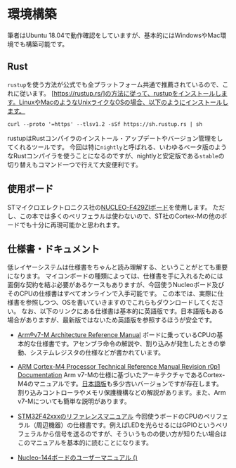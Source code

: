 # 環境構築
筆者はUbuntu 18.04で動作確認をしていますが、基本的にはWindowsやMac環境でも構築可能です。

## Rust
`rustup`を使う方法が公式でも全プラットフォーム共通で推薦されているので、これに従います。
[https://rustup.rs/]の方法に従って、rustupをインストールします。LinuxやMacのようなUnixライクなOSの場合、以下のようにインストールします。
```
curl --proto '=https' --tlsv1.2 -sSf https://sh.rustup.rs | sh
```

rustupはRustコンパイラのインストール・アップデートやバージョン管理をしてくれるツールです。
今回は特に`nightly`と呼ばれる、いわゆるベータ版のようなRustコンパイラを使うことになるのですが、nightlyと安定版である`stable`の切り替えもコマンド一つで行えて大変便利です。

## 使用ボード
STマイクロエレクトロニクス社の[NUCLEO-F429ZIボード](https://www.st.com/ja/evaluation-tools/nucleo-f429zi.html)を使用します。
ただし、この本では多くのペリフェラルは使わないので、ST社のCortex-Mの他のボードでも十分に再現可能かと思われます。

## 仕様書・ドキュメント
低レイヤーシステムは仕様書をちゃんと読み理解する、ということがとても重要になります。
マイコンボードの種類によっては、仕様書を手に入れるためには面倒な契約を結ぶ必要があるケースもありますが、今回使うNucleoボード及びそのCPUの仕様書はすべてオンラインで入手可能です。
この本では、実際に仕様書を参照しつつ、OSを書いていきますのでこれらもダウンロードしてください。
なお、以下のリンクにある仕様書は基本的に英語版です。日本語版もある場合がありますが、最新版ではないため英語版を参照するほうが安全です。

- [Arm®v7-M Architecture Reference Manual](https://developer.arm.com/docs/ddi0403/ed/armv7-m-architecture-reference-manual)
ボードに乗っているCPUの基本的な仕様書です。アセンブラ命令の解説や、割り込みが発生したときの挙動、システムレジスタの仕様などが書かれています。

- [ARM Cortex-M4 Processor Technical Reference Manual Revision r0p1 Documentation](https://developer.arm.com/docs/100166/0001)
Arm v7-Mの仕様に基づいたアーキテクチャであるCortex-M4のマニュアルです。[日本語版](http://infocenter.arm.com/help/index.jsp?topic=/com.arm.doc.ddi0439cj/index.html)も多少古いバージョンですが存在します。
割り込みコントローラやメモリ保護機構などの解説があります。また、Arm v7-Mについても簡単な説明があります。

- [STM32F42xxxのリファレンスマニュアル](https://www.stmcu.jp/design/document/reference_manual/51544/)
今回使うボードのCPUのペリフェラル（周辺機器）の仕様書です。例えばLEDを光らせるにはGPIOというペリフェラルから信号を送るのですが、そういうものの使い方が知りたい場合はこのマニュアルを基本的に読むことになります。

- [Nucleo-144ボードのユーザーマニュアル ()](https://www.st.com/content/st_com/ja/products/evaluation-tools/product-evaluation-tools/mcu-mpu-eval-tools/stm32-mcu-mpu-eval-tools/stm32-nucleo-boards/nucleo-f429zi.html)